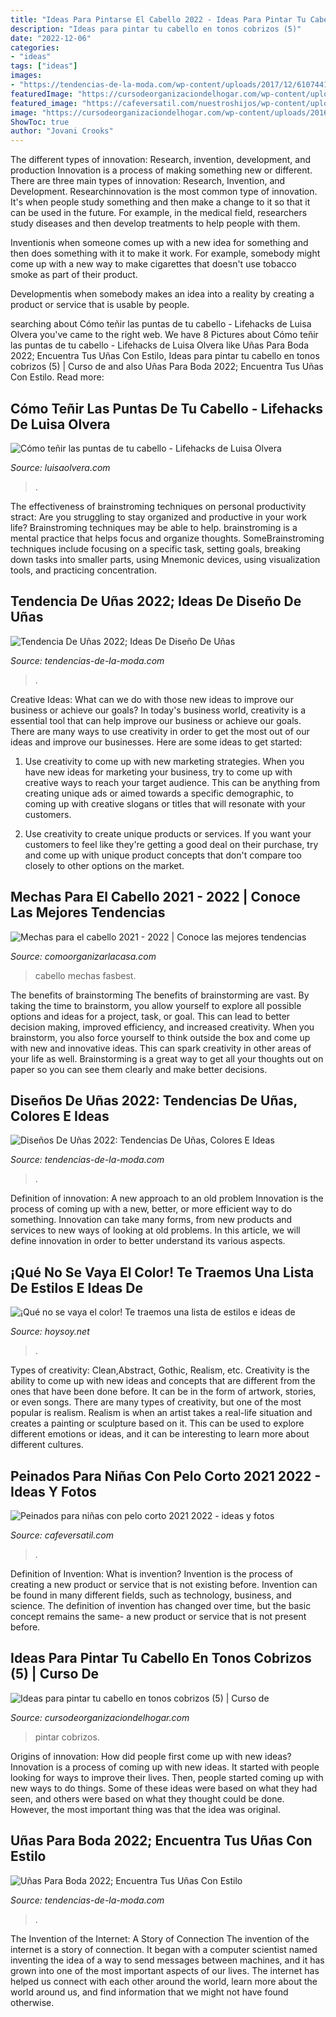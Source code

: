 ```yaml
---
title: "Ideas Para Pintarse El Cabello 2022 - Ideas Para Pintar Tu Cabello En Tonos Cobrizos (5)"
description: "Ideas para pintar tu cabello en tonos cobrizos (5)"
date: "2022-12-06"
categories:
- "ideas"
tags: ["ideas"]
images:
- "https://tendencias-de-la-moda.com/wp-content/uploads/2017/12/61074419_382506739031565_8361472067044049552_n.jpg"
featuredImage: "https://cursodeorganizaciondelhogar.com/wp-content/uploads/2016/04/Ideas-para-pintar-tu-cabello-en-tonos-cobrizos-5.jpg"
featured_image: "https://cafeversatil.com/nuestroshijos/wp-content/uploads/2018/11/19_guetzli-1.jpg"
image: "https://cursodeorganizaciondelhogar.com/wp-content/uploads/2016/04/Ideas-para-pintar-tu-cabello-en-tonos-cobrizos-5.jpg"
ShowToc: true
author: "Jovani Crooks"
---
```



The different types of innovation: Research, invention, development, and production
Innovation is a process of making something new or different. There are three main types of innovation: Research, Invention, and Development.
Researchinnovation is the most common type of innovation. It's when people study something and then make a change to it so that it can be used in the future. For example, in the medical field, researchers study diseases and then develop treatments to help people with them.

Inventionis when someone comes up with a new idea for something and then does something with it to make it work. For example, somebody might come up with a new way to make cigarettes that doesn't use tobacco smoke as part of their product. 

Developmentis when somebody makes an idea into a reality by creating a product or service that is usable by people.

	

		
searching about Cómo teñir las puntas de tu cabello - Lifehacks de Luisa Olvera you've came to the right web. We have 8 Pictures about Cómo teñir las puntas de tu cabello - Lifehacks de Luisa Olvera like Uñas Para Boda 2022; Encuentra Tus Uñas Con Estilo, Ideas para pintar tu cabello en tonos cobrizos (5) | Curso de and also Uñas Para Boda 2022; Encuentra Tus Uñas Con Estilo. Read more:
		
    
## Cómo Teñir Las Puntas De Tu Cabello - Lifehacks De Luisa Olvera

<img loading=lazy src="https://luisaolvera.com/wp-content/uploads/2019/06/IMG_20160616_095233-700x700.jpg" onerror="this.onerror=null;this.src='https://tse3.mm.bing.net/th?id=OIP.2mOvQgcxKd4dXcEImmbIxwHaHa&amp;pid=15.1';" alt="Cómo teñir las puntas de tu cabello - Lifehacks de Luisa Olvera">

_Source: luisaolvera.com_

>. 

	

The effectiveness of brainstroming techniques on personal productivity
stract:
Are you struggling to stay organized and productive in your work life? Brainstroming techniques may be able to help. brainstroming is a mental practice that helps focus and organize thoughts. SomeBrainstroming techniques include focusing on a specific task, setting goals, breaking down tasks into smaller parts, using Mnemonic devices, using visualization tools, and practicing concentration.

    
## Tendencia De Uñas 2022; Ideas De Diseño De Uñas

<img loading=lazy src="https://tendencias-de-la-moda.com/wp-content/uploads/2017/12/49858711_109537246834050_6752728489507570739_n.jpg" onerror="this.onerror=null;this.src='https://tse2.mm.bing.net/th?id=OIP.tW-bD5PkL-bpWDRDrXDq7AHaHa&amp;pid=15.1';" alt="Tendencia De Uñas 2022; Ideas De Diseño De Uñas">

_Source: tendencias-de-la-moda.com_

>. 

	

Creative Ideas: What can we do with those new ideas to improve our business or achieve our goals?
In today's business world, creativity is a essential tool that can help improve our business or achieve our goals. There are many ways to use creativity in order to get the most out of our ideas and improve our businesses. Here are some ideas to get started: 
1. Use creativity to come up with new marketing strategies. When you have new ideas for marketing your business, try to come up with creative ways to reach your target audience. This can be anything from creating unique ads or aimed towards a specific demographic, to coming up with creative slogans or titles that will resonate with your customers. 

2. Use creativity to create unique products or services. If you want your customers to feel like they're getting a good deal on their purchase, try and come up with unique product concepts that don't compare too closely to other options on the market.

    
## Mechas Para El Cabello 2021 - 2022 | Conoce Las Mejores Tendencias

<img loading=lazy src="https://i1.wp.com/fasbest.com/wp-content/uploads/2017/08/Best-Fall-Hair-Color-Ideas-That-Must-You-Try-54.jpg?fit=820%2C1230&amp;ssl=1" onerror="this.onerror=null;this.src='https://tse2.mm.bing.net/th?id=OIP.OQYA8gamzhnw-MAoBU5_TQHaLH&amp;pid=15.1';" alt="Mechas para el cabello 2021 - 2022 | Conoce las mejores tendencias">

_Source: comoorganizarlacasa.com_

>cabello mechas fasbest. 

	

The benefits of brainstorming
The benefits of brainstorming are vast. By taking the time to brainstorm, you allow yourself to explore all possible options and ideas for a project, task, or goal. This can lead to better decision making, improved efficiency, and increased creativity.
When you brainstorm, you also force yourself to think outside the box and come up with new and innovative ideas. This can spark creativity in other areas of your life as well. Brainstorming is a great way to get all your thoughts out on paper so you can see them clearly and make better decisions.

    
## Diseños De Uñas 2022: Tendencias De Uñas, Colores E Ideas

<img loading=lazy src="https://tendencias-de-la-moda.com/wp-content/uploads/2019/05/Diseños-de-uñas-2020-tendencias-de-uñas-colores-e-ideas-4-1024x768.jpg" onerror="this.onerror=null;this.src='https://tse2.mm.bing.net/th?id=OIP.1_9S4Uj2vbQrXaYfFr-TwQHaFj&amp;pid=15.1';" alt="Diseños De Uñas 2022: Tendencias De Uñas, Colores E Ideas">

_Source: tendencias-de-la-moda.com_

>. 

	

Definition of innovation: A new approach to an old problem
Innovation is the process of coming up with a new, better, or more efficient way to do something. Innovation can take many forms, from new products and services to new ways of looking at old problems. In this article, we will define innovation in order to better understand its various aspects.

    
## ¡Qué No Se Vaya El Color! Te Traemos Una Lista De Estilos E Ideas De

<img loading=lazy src="https://i1.wp.com/hoysoy.net/wp-content/uploads/2019/05/estilo-de-cabello-pintados-01.jpg?fit=1200%2C630&amp;ssl=1" onerror="this.onerror=null;this.src='https://tse4.mm.bing.net/th?id=OIP.IZKR53aiC_nwJRey118rUQHaD4&amp;pid=15.1';" alt="¡Qué no se vaya el color! Te traemos una lista de estilos e ideas de">

_Source: hoysoy.net_

>. 

	

Types of creativity: Clean,Abstract, Gothic, Realism, etc.
Creativity is the ability to come up with new ideas and concepts that are different from the ones that have been done before. It can be in the form of artwork, stories, or even songs. There are many types of creativity, but one of the most popular is realism. Realism is when an artist takes a real-life situation and creates a painting or sculpture based on it. This can be used to explore different emotions or ideas, and it can be interesting to learn more about different cultures.

    
## Peinados Para Niñas Con Pelo Corto 2021 2022 - Ideas Y Fotos

<img loading=lazy src="https://cafeversatil.com/nuestroshijos/wp-content/uploads/2018/11/19_guetzli-1.jpg" onerror="this.onerror=null;this.src='https://tse2.mm.bing.net/th?id=OIP.fhFsEQYA3ht4xSdOULG3MgHaIO&amp;pid=15.1';" alt="Peinados para niñas con pelo corto 2021 2022 - ideas y fotos">

_Source: cafeversatil.com_

>. 

	

Definition of Invention: What is invention?
Invention is the process of creating a new product or service that is not existing before. Invention can be found in many different fields, such as technology, business, and science. The definition of invention has changed over time, but the basic concept remains the same- a new product or service that is not present before.

    
## Ideas Para Pintar Tu Cabello En Tonos Cobrizos (5) | Curso De

<img loading=lazy src="https://cursodeorganizaciondelhogar.com/wp-content/uploads/2016/04/Ideas-para-pintar-tu-cabello-en-tonos-cobrizos-5.jpg" onerror="this.onerror=null;this.src='https://tse3.mm.bing.net/th?id=OIP.pEMg_HNrWZw4fKQcxsD7XgHaKZ&amp;pid=15.1';" alt="Ideas para pintar tu cabello en tonos cobrizos (5) | Curso de">

_Source: cursodeorganizaciondelhogar.com_

>pintar cobrizos. 

	

Origins of innovation: How did people first come up with new ideas?
Innovation is a process of coming up with new ideas. It started with people looking for ways to improve their lives. Then, people started coming up with new ways to do things. Some of these ideas were based on what they had seen, and others were based on what they thought could be done. However, the most important thing was that the idea was original.

    
## Uñas Para Boda 2022; Encuentra Tus Uñas Con Estilo

<img loading=lazy src="https://tendencias-de-la-moda.com/wp-content/uploads/2017/12/61074419_382506739031565_8361472067044049552_n.jpg" onerror="this.onerror=null;this.src='https://tse1.mm.bing.net/th?id=OIP.8XT8yPOZ_lZNf-zCad5kPAHaHa&amp;pid=15.1';" alt="Uñas Para Boda 2022; Encuentra Tus Uñas Con Estilo">

_Source: tendencias-de-la-moda.com_

>. 

	

The Invention of the Internet: A Story of Connection
The invention of the internet is a story of connection. It began with a computer scientist named inventing the idea of a way to send messages between machines, and it has grown into one of the most important aspects of our lives. The internet has helped us connect with each other around the world, learn more about the world around us, and find information that we might not have found otherwise.

